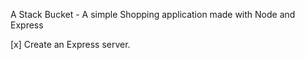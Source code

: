 A Stack Bucket - A simple Shopping application made with Node and Express

[x] Create an Express server.